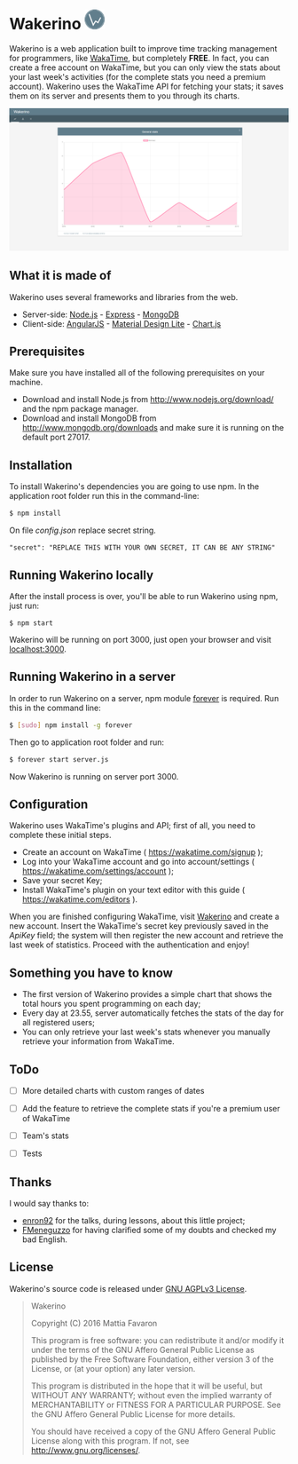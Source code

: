 # Wakerino  ![Wakerino logo](app/android-icon-36x36.png)

Wakerino is a web application built to improve time tracking management for programmers, like [WakaTime](https://wakatime.com/), but completely **FREE**. In fact, you can create a free account on WakaTime, but you can only view the stats about your last week's activities (for the complete stats you need a premium account).
Wakerino uses the WakaTime API for fetching your stats; it saves them on its server and presents them to you through its charts.

![Wakerino home page](img/Wakerino_home.png)

## What it is made of

Wakerino uses several frameworks and libraries from the web.

* Server-side: [Node.js](https://nodejs.org/en/) - [Express](http://expressjs.com/) - [MongoDB](https://www.mongodb.com/)  
* Client-side: [AngularJS](https://angularjs.org/) - [Material Design Lite](http://materializecss.com/) - [Chart.js](http://www.chartjs.org/) 

## Prerequisites

Make sure you have installed all of the following prerequisites on your machine.

* Download and install Node.js from http://www.nodejs.org/download/ and the npm package manager.
* Download and install MongoDB from http://www.mongodb.org/downloads and make sure it is running on the default port 27017.

## Installation

To install Wakerino's dependencies you are going to use npm. In the application root folder run this in the command-line:

```bash
$ npm install
```

On file _config.json_ replace secret string.

```
"secret": "REPLACE THIS WITH YOUR OWN SECRET, IT CAN BE ANY STRING"
```

## Running Wakerino locally

After the install process is over, you'll be able to run Wakerino using npm, just run:

```
$ npm start
```

Wakerino will be running on port 3000, just open your browser and visit [localhost:3000](http://localhost:3000).


## Running Wakerino in a server

In order to run Wakerino on a server, npm module [forever](https://www.npmjs.com/package/forever) is required. Run this in the command line:

```bash
$ [sudo] npm install -g forever
```

Then go to application root folder and run:

```bash
$ forever start server.js
```

Now Wakerino is running on server port 3000.


## Configuration

Wakerino uses WakaTime's plugins and API; first of all, you need to complete these initial steps.

- Create an account on WakaTime ( https://wakatime.com/signup );
- Log into your WakaTime account and go into account/settings ( https://wakatime.com/settings/account );
- Save your secret Key;
- Install WakaTime's plugin on your text editor with this guide ( https://wakatime.com/editors ).

When you are finished configuring WakaTime, visit [Wakerino](http://localhost:3000) and create a new account. 
Insert the WakaTime's secret key previously saved in the _ApiKey_ field; the system will then register the new account and retrieve the last week of statistics.
Proceed with the authentication and enjoy!


## Something you have to know

- The first version of Wakerino provides a simple chart that shows the total hours you spent programming on each day;
- Every day at 23.55, server automatically fetches the stats of the day for all registered users;
- You can only retrieve your last week's stats whenever you manually retrieve your information from WakaTime.
 
 
## ToDo

- [ ] More detailed charts with custom ranges of dates
- [ ] Add the feature to retrieve the complete stats if you're a premium user of WakaTime
- [ ] Team's stats
- [ ] Tests


## Thanks
I would say thanks to:
- [enron92](https://github.com/enron92) for the talks, during lessons, about this little project;
- [FMeneguzzo](https://github.com/FMeneguzzo) for having clarified some of my doubts and checked my bad English.

## License

Wakerino's source code is released under [GNU AGPLv3 License](http://www.gnu.org/licenses/agpl-3.0.html).

> Wakerino
>
> Copyright (C) 2016 Mattia Favaron
>
> This program is free software: you can redistribute it and/or modify
> it under the terms of the GNU Affero General Public License as
> published by the Free Software Foundation, either version 3 of the
> License, or (at your option) any later version.
>
> This program is distributed in the hope that it will be useful,
> but WITHOUT ANY WARRANTY; without even the implied warranty of
> MERCHANTABILITY or FITNESS FOR A PARTICULAR PURPOSE. See the
> GNU Affero General Public License for more details.
>
> You should have received a copy of the GNU Affero General Public License
> along with this program. If not, see http://www.gnu.org/licenses/.